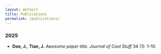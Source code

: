 ```yaml
---
layout: default
title: Publications
permalink: /publications/
---
```


### 2025

* **Doe, J.**, **Tian, J.** _Awesome paper title_. *Journal of Cool Stuff* 34 (1): 1–10.
